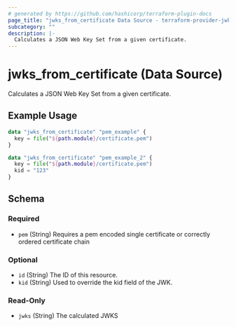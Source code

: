 ```yaml
---
# generated by https://github.com/hashicorp/terraform-plugin-docs
page_title: "jwks_from_certificate Data Source - terraform-provider-jwks"
subcategory: ""
description: |-
  Calculates a JSON Web Key Set from a given certificate.
---
```


# jwks_from_certificate (Data Source)

Calculates a JSON Web Key Set from a given certificate.

## Example Usage

```terraform
data "jwks_from_certificate" "pem_example" {
  key = file("${path.module}/certificate.pem")
}

data "jwks_from_certificate" "pem_example_2" {
  key = file("${path.module}/certificate.pem")
  kid = "123"
}
```

<!-- schema generated by tfplugindocs -->
## Schema

### Required

- `pem` (String) Requires a pem encoded single certificate or correctly ordered certificate chain

### Optional

- `id` (String) The ID of this resource.
- `kid` (String) Used to override the kid field of the JWK.

### Read-Only

- `jwks` (String) The calculated JWKS


